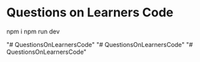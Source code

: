 # Questions on Learners Code

npm i
npm run dev

"# QuestionsOnLearnersCode" 
"# QuestionsOnLearnersCode" 
"# QuestionsOnLearnersCode" 
